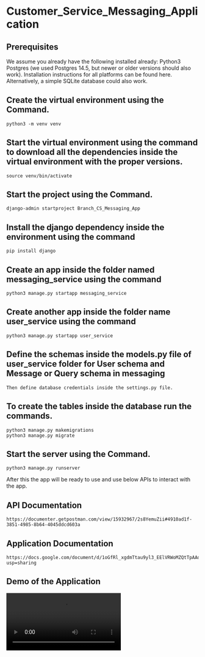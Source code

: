 # Customer_Service_Messaging_Application

## Prerequisites 
We assume you already have the following installed already: 
Python3 Postgres (we used Postgres 14.5, but newer or older versions should also work). Installation instructions for all platforms can be found here. Alternatively, a simple SQLite database could also work.

## Create the virtual environment using the Command.
	python3 -m venv venv
## Start the virtual environment using the command to download all the dependencies inside the virtual environment with the proper versions.
	source venv/bin/activate
## Start the project using the Command.
	django-admin startproject Branch_CS_Messaging_App
## Install the django dependency inside the environment using the command
	pip install django
## Create an app inside the folder named messaging_service using the command
	python3 manage.py startapp messaging_service
## Create another app inside the folder name user_service using the command
	python3 manage.py startapp user_service
## Define the schemas inside the models.py file of user_service folder for User schema and Message or Query schema in messaging
	Then define database credentials inside the settings.py file.
## To create the tables inside the database run the commands.
	python3 manage.py makemigrations
	python3 manage.py migrate
## Start the server using the Command.
	python3 manage.py runserver
After this the app will be ready to use and use below APIs to interact with the app.

## API Documentation
	https://documenter.getpostman.com/view/15932967/2s8YemuZii#4910ad1f-3851-4985-8b64-4045ddcd603a

## Application Documentation
	https://docs.google.com/document/d/1oGfRl_xgdmTtau9yl3_EElVRWoMZQtTpAAdNtE8WnfY/edit?usp=sharing

## Demo of the Application
<video src="https://drive.google.com/file/d/1SxtRlEk1qQp7tTykArM_ASg9RxCvYvLn/view?usp=sharing"></video>
